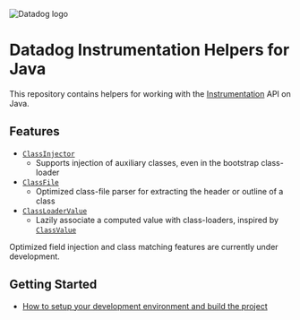 ![Datadog logo](https://imgix.datadoghq.com/img/about/presskit/logo-h/dd_horizontal_white.png)

# Datadog Instrumentation Helpers for Java

This repository contains helpers for working with the [Instrumentation](https://docs.oracle.com/javase/8/docs/api/java/lang/instrument/Instrumentation.html) API on Java.

## Features

* [`ClassInjector`](class-inject/src/main/java/datadog/instrument/classinject/ClassInjector.java)
  * Supports injection of auxiliary classes, even in the bootstrap class-loader
* [`ClassFile`](class-match/src/main/java/datadog/instrument/classmatch/ClassFile.java)
  * Optimized class-file parser for extracting the header or outline of a class
* [`ClassLoaderValue`](utils/src/main/java/datadog/instrument/utils/ClassLoaderValue.java)
  * Lazily associate a computed value with class-loaders, inspired by [`ClassValue`](https://docs.oracle.com/javase/8/docs/api/java/lang/ClassValue.html)

Optimized field injection and class matching features are currently under development.

## Getting Started

* [How to setup your development environment and build the project](BUILDING.md)

  


